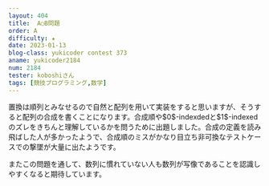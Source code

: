 ```yaml
---
layout: 404
title: 	A○B問題
order: A
difficulty: ★
date: 2023-01-13
blog-class: yukicoder contest 373
aname: yukicoder2184
num: 2184
tester: koboshiさん
tags: [競技プログラミング,数学]
---
```


<p>
置換は順列とみなせるので自然と配列を用いて実装をすると思いますが、そうすると配列の合成を書くことになります。合成順や$0$-indexdedと$1$-indexedのズレをきちんと理解しているかを問うために出題しました。合成の定義を読み飛ばした人が多かったようで、合成順のミスがかなり目立ち非可換なテストケースでの撃墜が大量に出たようです。
</p>
<p>
またこの問題を通して、数列に慣れていない人も数列が写像であることを認識しやすくなると期待しています。
</p>
